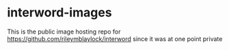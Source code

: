 # interword-images

This is the public image hosting repo for https://github.com/rileymblaylock/interword since it was at one point private

